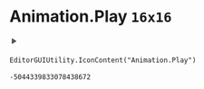 # Animation.Play `16x16`
<img src="/img/Animation.Play.png" width=16 height=16>

``` CSharp
EditorGUIUtility.IconContent("Animation.Play")
```
```
-5044339833078438672
```
